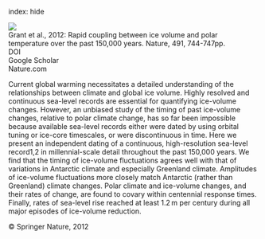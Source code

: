 index: hide

<div class="Citation">
    <div class="Citation-thumb CitationThumb-linked"  data-href="https://doi.org/10.1038/nature11593">
      <img src="https://static.claimspace.cloud/climate-study-static/refs/thumbs/5/Grant_et_al_2012-thumb.png" />
    </div>

  <div class="Citation-body">
    <div class="Citation-text">Grant et al., 2012: Rapid coupling between ice volume and polar temperature over the past 150,000 years. <span class="Article-journal">Nature, </span><span class="Article-volume">491, </span>744-747pp.</div>
    <div class="Citation-links">
      <div class="CitationLink" data-href="https://doi.org/10.1038/nature11593">
        <div class="CitationLink-icon CitationLink-Doi"></div>
        <div class="CitationLink-text">DOI</div>
      </div>
      <div class="CitationLink" data-href="https://scholar.google.com/scholar?q=10.1038/nature11593">
        <div class="CitationLink-icon CitationLink-Scholar"></div>
        <div class="CitationLink-text">Google Scholar</div>
      </div>
      <div class="CitationLink" data-href="http://www.nature.com/nature/journal/v491/n7426/abs/nature11593.html#supplementary-information">
        <div class="CitationLink-icon CitationLink-Publisher"></div>
        <div class="CitationLink-text">Nature.com</div>
      </div>
    </div>
  </div>
</div>

Current global warming necessitates a detailed understanding of the relationships between climate and global ice volume. Highly resolved and continuous sea-level records are essential for quantifying ice-volume changes. However, an unbiased study of the timing of past ice-volume changes, relative to polar climate change, has so far been impossible because available sea-level records either were dated by using orbital tuning or ice-core timescales, or were discontinuous in time. Here we present an independent dating of a continuous, high-resolution sea-level record1,2 in millennial-scale detail throughout the past 150,000 years. We find that the timing of ice-volume fluctuations agrees well with that of variations in Antarctic climate and especially Greenland climate. Amplitudes of ice-volume fluctuations more closely match Antarctic (rather than Greenland) climate changes. Polar climate and ice-volume changes, and their rates of change, are found to covary within centennial response times. Finally, rates of sea-level rise reached at least 1.2 m per century during all major episodes of ice-volume reduction.

<div class="Citation-copy">
&copy; Springer Nature, 2012
</div>